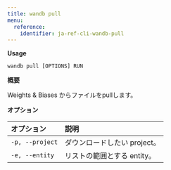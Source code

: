 ```yaml
---
title: wandb pull
menu:
  reference:
    identifier: ja-ref-cli-wandb-pull
---
```


**Usage**

`wandb pull [OPTIONS] RUN`

**概要**

Weights & Biases からファイルをpullします。

**オプション**

| **オプション** | **説明** |
| :--- | :--- |
| `-p, --project` | ダウンロードしたい project。 |
| `-e, --entity` | リストの範囲とする entity。 |
